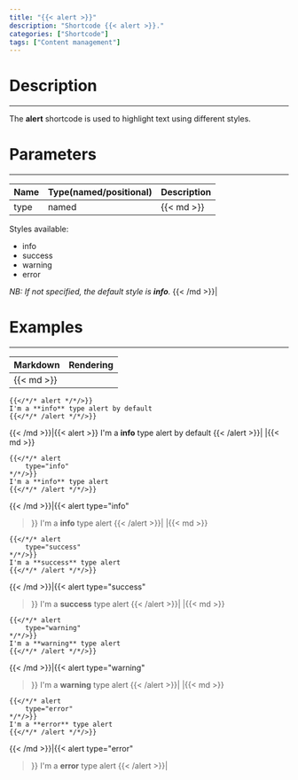 ```yaml
---
title: "{{< alert >}}"
description: "Shortcode {{< alert >}}."
categories: ["Shortcode"]
tags: ["Content management"]
---
```


# Description
---

The **alert** shortcode is used to highlight text using different styles.

# Parameters
---

| Name | Type(named/positional) | Description |
| ---- | ---------------------- | ----------- |
| type| named |{{< md >}}
Styles available:
* info
* success
* warning
* error

*NB: If not specified, the default style is **info**.*
{{< /md >}}|

# Examples
---

| Markdown | Rendering |
| -------- | --------- |
|{{< md >}}
```
{{</*/* alert */*/>}}
I'm a **info** type alert by default
{{</*/* /alert */*/>}}
```
{{< /md >}}|{{< alert >}}
I'm a **info** type alert by default
{{< /alert >}}|
|{{< md >}}
```
{{</*/* alert
    type="info"
*/*/>}}
I'm a **info** type alert
{{</*/* /alert */*/>}}
```
{{< /md >}}|{{< alert
    type="info"
>}}
I'm a **info** type alert
{{< /alert >}}|
|{{< md >}}
```
{{</*/* alert
    type="success"
*/*/>}}
I'm a **success** type alert
{{</*/* /alert */*/>}}
```
{{< /md >}}|{{< alert
    type="success"
>}}
I'm a **success** type alert
{{< /alert >}}|
|{{< md >}}
```
{{</*/* alert
    type="warning"
*/*/>}}
I'm a **warning** type alert
{{</*/* /alert */*/>}}
```
{{< /md >}}|{{< alert
    type="warning"
>}}
I'm a **warning** type alert
{{< /alert >}}|
|{{< md >}}
```
{{</*/* alert
    type="error"
*/*/>}}
I'm a **error** type alert
{{</*/* /alert */*/>}}
```
{{< /md >}}|{{< alert
    type="error"
>}}
I'm a **error** type alert
{{< /alert >}}|
